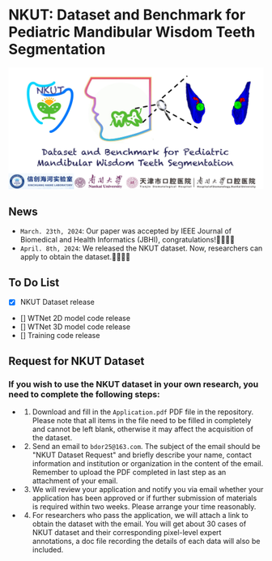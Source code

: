 # NKUT: Dataset and Benchmark for Pediatric Mandibular Wisdom Teeth Segmentation
![NKUT_logo](./logo.jpg)

## News
* `March. 23th, 2024`: Our paper was accepted by IEEE Journal of Biomedical and Health Informatics (JBHI), congratulations!🎉🎉🎉🎉<br />
* `April. 8th, 2024`: We released the NKUT dataset. Now, researchers can apply to obtain the dataset.🎉🎉🎉🎉<br />

## To Do List
- [X] NKUT Dataset release
- [] WTNet 2D model code release
- [] WTNet 3D model code release
- [] Training code release

## Request for NKUT Dataset
### If you wish to use the NKUT dataset in your own research, you need to complete the following steps:
* 1. Download and fill in the `Application.pdf` PDF file in the repository. Please note that all items in the file need to be filled in completely and cannot be left blank, otherwise it may affect the acquisition of the dataset.
* 2. Send an email to `bdor25@163.com`. The subject of the email should be "NKUT Dataset Request" and briefly describe your name, contact information and institution or organization in the content of the email. Remember to upload the PDF completed in last step as an attachment of your email.
* 3. We will review your application and notify you via email whether your application has been approved or if further submission of materials is required within two weeks. Please arrange your time reasonably.
* 4. For researchers who pass the application, we will attach a link to obtain the dataset with the email. You will get about 30 cases of NKUT dataset and their corresponding pixel-level expert annotations, a doc file recording the details of each data will also be included. 
